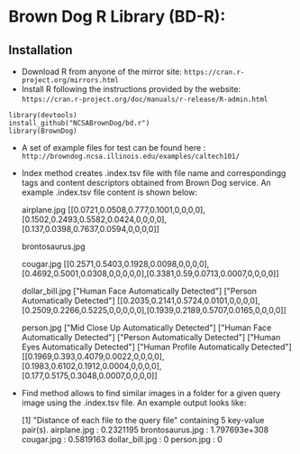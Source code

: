 # Brown Dog R Library (BD-R):

## Installation

 * Download R from anyone of the mirror site: ```https://cran.r-project.org/mirrors.html```
 * Install R following the instructions provided by the website: ```https://cran.r-project.org/doc/manuals/r-release/R-admin.html```  
``` 
library(devtools)
install_github("NCSABrownDog/bd.r")
library(BrownDog)
```

* A set of example files for test can be found here : ``` http://browndog.ncsa.illinois.edu/examples/caltech101/```

*   Index method creates .index.tsv file with file name and correspondingg tags and content descriptors obtained from Brown Dog service. An example .index.tsv file content is shown below:

	airplane.jpg	[[0.0721,0.0508,0.777,0.1001,0,0,0,0],[0.1502,0.2493,0.5582,0.0424,0,0,0,0],[0.137,0.0398,0.7637,0.0594,0,0,0,0]]

	brontosaurus.jpg

	cougar.jpg	[[0.2571,0.5403,0.1928,0.0098,0,0,0,0],[0.4692,0.5001,0.0308,0,0,0,0,0],[0.3381,0.59,0.0713,0.0007,0,0,0,0]]

	dollar_bill.jpg	["Human Face Automatically Detected"]	["Person Automatically Detected"]	[[0.2035,0.2141,0.5724,0.0101,0,0,0,0],[0.2509,0.2266,0.5225,0,0,0,0,0],[0.1939,0.2189,0.5707,0.0165,0,0,0,0]]

	person.jpg	["Mid Close Up Automatically Detected"]	["Human Face Automatically Detected"]	["Person Automatically Detected"]	["Human Eyes Automatically Detected"]	["Human Profile Automatically Detected"]	[[0.1969,0.393,0.4079,0.0022,0,0,0,0],[0.1983,0.6102,0.1912,0.0004,0,0,0,0],[0.177,0.5175,0.3048,0.0007,0,0,0,0]]
   
*   Find method allows to find similar images in a folder for a given query image using the .index.tsv file.  An example output looks like:

	[1] "Distance of each file to the query file"
	<hash> containing 5 key-value pair(s).
  	airplane.jpg : 0.2321195
  	brontosaurus.jpg : 1.797693e+308
  	cougar.jpg : 0.5819163
  	dollar_bill.jpg : 0
  	person.jpg : 0

